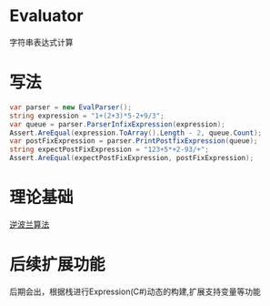 # Evaluator
字符串表达式计算

# 写法
```csharp
var parser = new EvalParser();
string expression = "1+(2+3)*5-2+9/3";
var queue = parser.ParserInfixExpression(expression);
Assert.AreEqual(expression.ToArray().Length - 2, queue.Count);
var postFixExpression = parser.PrintPostfixExpression(queue);
string expectPostFixExpression = "123+5*+2-93/+";
Assert.AreEqual(expectPostFixExpression, postFixExpression);
```
# 理论基础
[逆波兰算法](/src/Evaluator/调度场算法.md)

# 后续扩展功能

后期会出，根据栈进行Expression(C#)动态的构建,扩展支持变量等功能

